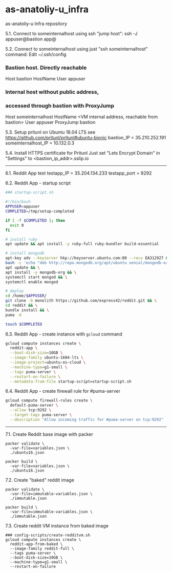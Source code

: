 # as-anatoliy-u_infra
as-anatoliy-u Infra repository

5.1. Connect to someinternalhost using ssh "jump host":
ssh -J appuser@bastion app@<someinternalhost-internal-ip-addr>

5.2. Connect to someinternalhost using just "ssh someinternalhost" command:
Edit ~/.ssh/config
### Bastion host. Directly reachable
Host bastion
  HostName <bastion public name or IP address>
  User appuser

### Internal host without public address,
### accessed through bastion with ProxyJump
Host someinternalhost
  HostName <VM internal address, reachable from bastion>
  User appuser
  ProxyJump bastion

5.3. Setup pritunl on Ubuntu 18.04 LTS
see https://github.com/pritunl/pritunl#ubuntu-bionic
bastion_IP = 35.210.252.191
someinternalhost_IP = 10.132.0.3

5.4. Install HTTPS certificate for Pritunl
Just set "Lets Encrypt Domain" in "Settings" to <bastion_ip_addr>.sslip.io

-----

6.1. Reddit App test
testapp_IP = 35.204.134.233
testapp_port = 9292

6.2. Reddit App - startup script
```bash
### startup-script.sh

#!/bin/bash
APPUSER=appuser
COMPLETED=/tmp/setup-completed

if [ -f $COMPLETED ]; then
  exit 0
fi

# install ruby
apt update && apt install -y ruby-full ruby-bundler build-essential

# install mongodb
apt-key adv --keyserver hkp://keyserver.ubuntu.com:80 --recv EA312927 && \
bash -c 'echo "deb http://repo.mongodb.org/apt/ubuntu xenial/mongodb-org/3.2 multiverse" > /etc/apt/sources.list.d/mongodb-org-3.2.list' && \
apt update && \
apt install -y mongodb-org && \
systemctl start mongod && \
systemctl enable mongod

# deploy
cd /home/$APPUSER/
git clone -b monolith https://github.com/express42/reddit.git && \
cd reddit && \
bundle install && \
puma -d

touch $COMPLETED
```

6.3. Reddit App - create instance with `gcloud` command
```bash
gcloud compute instances create \
  reddit-app \
  --boot-disk-size=10GB \
  --image-family ubuntu-1604-lts \
  --image-project=ubuntu-os-cloud \
  --machine-type=g1-small \
  --tags puma-server \
  --restart-on-failure \
  --metadata-from-file startup-script=startup-script.sh
```

6.4. Reddit App - create firewall rule for #puma-server
```bash
gcloud compute firewall-rules create \
  default-puma-server \
  --allow tcp:9292 \
  --target-tags puma-server \
  --description "Allow incoming traffic for #puma-server on tcp:9292"
```

-----

7.1. Create Reddit base image with packer
```
packer validate \
  -var-file=variables.json \
  ./ubuntu16.json

packer build \
  -var-file=variables.json \
  ./ubuntu16.json
```

7.2. Create "baked" reddit image
```
packer validate \
  -var-file=immutable-variables.json \
  ./immutable.json

packer build \
  -var-file=immutable-variables.json \
  ./immutable.json
```

7.3. Create reddit VM instance from baked image
```
### config-scripts/create-redditvm.sh
gcloud compute instances create \
  reddit-app-from-baked \
  --image-family reddit-full \
  --tags puma-server \
  --boot-disk-size=10GB \
  --machine-type=g1-small \
  --restart-on-failure
```
